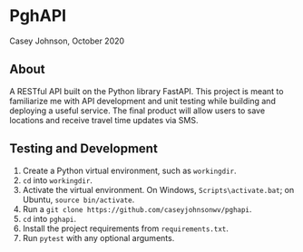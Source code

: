 # PghAPI
Casey Johnson, October 2020

## About
A RESTful API built on the Python library FastAPI. This project is meant to familiarize me with API development and unit testing while building and deploying a useful service. The final product will allow users to save locations and receive travel time updates via SMS.

## Testing and Development
1. Create a Python virtual environment, such as `workingdir`.
2. `cd` into `workingdir`.
3. Activate the virtual environment. On Windows, `Scripts\activate.bat`; on Ubuntu, `source bin/activate`.
4. Run a `git clone https://github.com/caseyjohnsonwv/pghapi`.
5. `cd` into `pghapi`.
6. Install the project requirements from `requirements.txt`.
7. Run `pytest` with any optional arguments.
